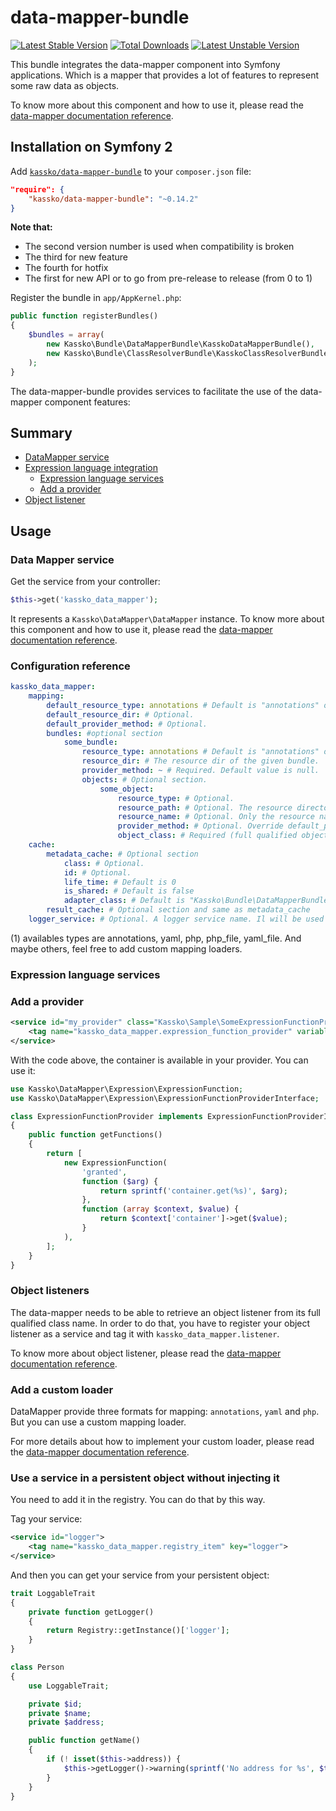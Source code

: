 data-mapper-bundle
==================

[![Latest Stable Version](https://poser.pugx.org/kassko/data-mapper-bundle/v/stable.png)](https://packagist.org/packages/kassko/data-mapper-bundle)
[![Total Downloads](https://poser.pugx.org/kassko/data-mapper-bundle/downloads.png)](https://packagist.org/packages/kassko/data-mapper-bundle)
[![Latest Unstable Version](https://poser.pugx.org/kassko/data-mapper-bundle/v/unstable.png)](https://packagist.org/packages/kassko/data-mapper-bundle)

This bundle integrates the data-mapper component into Symfony applications. Which is a mapper that provides a lot of features to represent some raw data as objects.

To know more about this component and how to use it, please read the [data-mapper documentation reference](https://github.com/kassko/data-mapper/blob/master/README.md).

Installation on Symfony 2
----------------

Add [`kassko/data-mapper-bundle`](https://packagist.org/packages/kassko/data-mapper-bundle) to your `composer.json` file:
```json
"require": {
    "kassko/data-mapper-bundle": "~0.14.2"
}
```

**Note that:**
* The second version number is used when compatibility is broken
* The third for new feature
* The fourth for hotfix
* The first for new API or to go from pre-release to release (from 0 to 1)

Register the bundle in `app/AppKernel.php`:
```php
public function registerBundles()
{
    $bundles = array(
        new Kassko\Bundle\DataMapperBundle\KasskoDataMapperBundle(),
        new Kassko\Bundle\ClassResolverBundle\KasskoClassResolverBundle(),
    );
}
```

The data-mapper-bundle provides services to facilitate the use of the data-mapper component features:

Summary
----------

* [DataMapper service](#data-mapper-service)
* [Expression language integration](#expr-lang-integr)
  - [Expression language services](#expr-lang-services)
  - [Add a provider](#add-provider)
* [Object listener](#object-listener)

Usage
-------

### Data Mapper service

Get the service from your controller:
```php
$this->get('kassko_data_mapper');
```

It represents a `Kassko\DataMapper\DataMapper` instance. To know more about this component and how to use it, please read the [data-mapper documentation reference](https://github.com/kassko/data-mapper/blob/master/README.md).

### Configuration reference

```yaml
kassko_data_mapper:
    mapping:
        default_resource_type: annotations # Default is "annotations" or other type (1).
        default_resource_dir: # Optional.
        default_provider_method: # Optional.
        bundles: #optional section
            some_bundle:
                resource_type: annotations # Default is "annotations" or other type (1).
                resource_dir: # The resource dir of the given bundle.
                provider_method: ~ # Required. Default value is null.
                objects: # Optional section.
                    some_object:
                        resource_type: # Optional.
                        resource_path: # Optional. The resource directory with the resource name. If not defined, data-mapper fallback to resource_name and prepend to it resource_dir (or default_resource_dir). So if resource_path is not defined, case resource_name and resource_dir (or default_resource_dir) must be defined.
                        resource_name: # Optional. Only the resource name (so without the directory).
                        provider_method: # Optional. Override default_provider_method.
                        object_class: # Required (full qualified object class name).
    cache:
        metadata_cache: # Optional section
            class: # Optional.
            id: # Optional.
            life_time: # Default is 0
            is_shared: # Default is false
            adapter_class: # Default is "Kassko\Bundle\DataMapperBundle\Adapter\Cache\DoctrineCacheAdapter"
        result_cache: # Optional section and same as metadata_cache
    logger_service: # Optional. A logger service name. Il will be used for logging in data-mapper component.
```
(1) availables types are annotations, yaml, php, php_file, yaml_file.
And maybe others, feel free to add custom mapping loaders.

### Expression language services

### Add a provider

```xml
<service id="my_provider" class="Kassko\Sample\SomeExpressionFunctionProvider">
    <tag name="kassko_data_mapper.expression_function_provider" variable_key="container" variable_value="service_container"/>
</service>
```

With the code above, the container is available in your provider. You can use it:

```php
use Kassko\DataMapper\Expression\ExpressionFunction;
use Kassko\DataMapper\Expression\ExpressionFunctionProviderInterface;

class ExpressionFunctionProvider implements ExpressionFunctionProviderInterface
{
    public function getFunctions()
    {
        return [
            new ExpressionFunction(
                'granted',
                function ($arg) {
                    return sprintf('container.get(%s)', $arg);
                }, 
                function (array $context, $value) {
                    return $context['container']->get($value);
                }
            ),
        ];
    }
}
```

### Object listeners

The data-mapper needs to be able to retrieve an object listener from its full qualified class name. In order to do that, you have to register your object listener as a service and tag it with `kassko_data_mapper.listener`.

To know more about object listener, please read the [data-mapper documentation reference](https://github.com/kassko/data-mapper/blob/master/README.md).

### Add a custom loader

DataMapper provide three formats for mapping: `annotations`, `yaml` and `php`. But you can use a custom mapping loader.

For more details about how to implement your custom loader, please read the [data-mapper documentation reference](https://github.com/kassko/data-mapper/blob/master/README.md).

### Use a service in a persistent object without injecting it

You need to add it in the registry. You can do that by this way.

Tag your service:
```xml
<service id="logger">
    <tag name="kassko_data_mapper.registry_item" key="logger">
</service>
```

And then you can get your service from your persistent object:
```php
trait LoggableTrait
{
    private function getLogger()
    {
        return Registry::getInstance()['logger'];
    }
}
```

```php
class Person
{
    use LoggableTrait;

    private $id;
    private $name;
    private $address;

    public function getName()
    {
        if (! isset($this->address)) {
            $this->getLogger()->warning(sprintf('No address for %s', $this->name));
        }
    }
}
```
